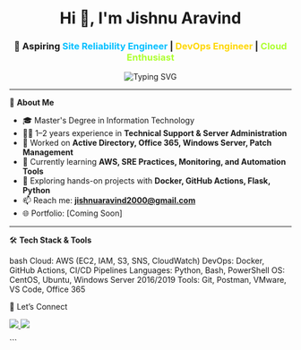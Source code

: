 <!-- README.md for GitHub Profile: jishnu-aravind -->

<h1 align="center">Hi 👋, I'm Jishnu Aravind</h1>

<h3 align="center">
  🚀 Aspiring <span style="color:#00BFFF;">Site Reliability Engineer</span> | <span style="color:#FFD700;">DevOps Engineer</span> | <span style="color:#ADFF2F;">Cloud Enthusiast</span>
</h3>

<p align="center">
  <img src="https://readme-typing-svg.demolab.com?font=Fira+Code&size=22&pause=1000&center=true&vCenter=true&width=435&lines=Always+learning+and+automating...;Linux+%7C+AWS+%7C+Docker+%7C+Python;Building+SRE%2FDevOps+Projects;Open+to+collaborations+and+opportunities" alt="Typing SVG" />
</p>

---

🌟 **About Me**

- 🎓 Master's Degree in Information Technology
- 👨‍💻 1–2 years experience in **Technical Support & Server Administration**
- 💼 Worked on **Active Directory, Office 365, Windows Server, Patch Management**
- 🧠 Currently learning **AWS, SRE Practices, Monitoring, and Automation Tools**
- 🔧 Exploring hands-on projects with **Docker, GitHub Actions, Flask, Python**
- 📫 Reach me: **jishnuaravind2000@gmail.com**
- 🌐 Portfolio: [Coming Soon]

---

🛠️ **Tech Stack & Tools**

bash
Cloud:      AWS (EC2, IAM, S3, SNS, CloudWatch)
DevOps:     Docker, GitHub Actions, CI/CD Pipelines
Languages:  Python, Bash, PowerShell
OS:         CentOS, Ubuntu, Windows Server 2016/2019
Tools:      Git, Postman, VMware, VS Code, Office 365

🤝 Let’s Connect

<p align="left"> <a href="https://www.linkedin.com/in/jishnu-aravind-6796292a4?utm_source=share&utm_campaign=share_via&utm_content=profile&utm_medium=android_app" target="blank"> <img src="https://img.shields.io/badge/LinkedIn-blue?logo=linkedin&logoColor=white" /> </a> <a href="mailto:jishnuaravind2000@gmail.com"> <img src="https://img.shields.io/badge/Gmail-red?logo=gmail&logoColor=white" /> </a> </p> ```
